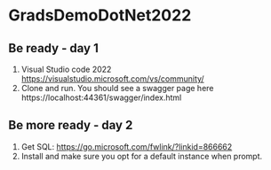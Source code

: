 # GradsDemoDotNet2022

## Be ready - day 1

1. Visual Studio code 2022 https://visualstudio.microsoft.com/vs/community/
2. Clone and run. You should see a swagger page here https://localhost:44361/swagger/index.html

## Be more ready - day 2

1. Get SQL: https://go.microsoft.com/fwlink/?linkid=866662
2. Install and make sure you opt for a default instance when prompt. 
